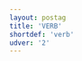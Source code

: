 ```yaml
---
layout: postag
title: 'VERB'
shortdef: 'verb'
udver: '2'
---
```

<!-- Interlanguage links updated Út zář 29 20:31:32 CEST 2020 -->
